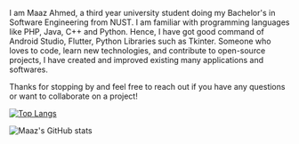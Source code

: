 I am Maaz Ahmed, a third year university student doing my Bachelor's in Software Engineering from NUST. I am familiar with programming languages like PHP, Java, C++ and Python. Hence, I have got good command of Android Studio, Flutter, Python Libraries such as Tkinter. Someone who loves to code, learn new technologies, and contribute to open-source projects, I have created and improved existing many applications and softwares.

Thanks for stopping by and feel free to reach out if you have any questions or want to collaborate on a project!

[![Top Langs](https://github-readme-stats.vercel.app/api/top-langs/?username=Maaz)](https://github.com/Maaz868/github-readme-stats)

![Maaz's GitHub stats](https://github-readme-stats.vercel.app/api?username=Maaz&show_icons=true&theme=radical)
